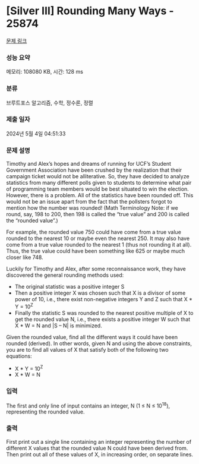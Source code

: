 # [Silver III] Rounding Many Ways - 25874 

[문제 링크](https://www.acmicpc.net/problem/25874) 

### 성능 요약

메모리: 108080 KB, 시간: 128 ms

### 분류

브루트포스 알고리즘, 수학, 정수론, 정렬

### 제출 일자

2024년 5월 4일 04:51:33

### 문제 설명

<p>Timothy and Alex’s hopes and dreams of running for UCF’s Student Government Association have been crushed by the realization that their campaign ticket would not be alliterative. So, they have decided to analyze statistics from many different polls given to students to determine what pair of programming team members would be best situated to win the election. However, there is a problem. All of the statistics have been rounded off. This would not be an issue apart from the fact that the pollsters forgot to mention how the number was rounded! (Math Terminology Note: if we round, say, 198 to 200, then 198 is called the “true value” and 200 is called the “rounded value”.)</p>

<p>For example, the rounded value 750 could have come from a true value rounded to the nearest 10 or maybe even the nearest 250. It may also have come from a true value rounded to the nearest 1 (thus not rounding it at all). Thus, the true value could have been something like 625 or maybe much closer like 748.</p>

<p>Luckily for Timothy and Alex, after some reconnaissance work, they have discovered the general rounding methods used:</p>

<ul>
	<li>The original statistic was a positive integer S</li>
	<li>Then a positive integer X was chosen such that X is a divisor of some power of 10, i.e., there exist non-negative integers Y and Z such that X * Y = 10<sup>Z</sup></li>
	<li>Finally the statistic S was rounded to the nearest positive multiple of X to get the rounded value N, i.e., there exists a positive integer W such that X * W = N and |S – N| is minimized.</li>
</ul>

<p>Given the rounded value, find all the different ways it could have been rounded (derived). In other words, given N and using the above constraints, you are to find all values of X that satisfy both of the following two equations:</p>

<ul>
	<li>X * Y = 10<sup>Z</sup></li>
	<li>X * W = N</li>
</ul>

### 입력 

 <p>The first and only line of input contains an integer, N (1 ≤ N ≤ 10<sup>18</sup>), representing the rounded value.</p>

### 출력 

 <p>First print out a single line containing an integer representing the number of different X values that the rounded value N could have been derived from. Then print out all of these values of X, in increasing order, on separate lines.</p>

